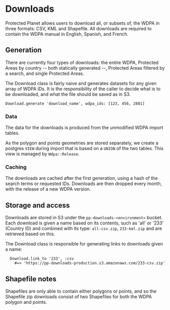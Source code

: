 # Downloads

Protected Planet allows users to download all, or subsets of, the WDPA
in three formats: CSV, KML and Shapefile. All downloads are required to
contain the WDPA manual in English, Spanish, and French.

## Generation

There are currently four types of downloads: the entire WDPA, Protected
Areas by country -- both statically generated --, Protected Areas
filtered by a search, and single Protected Areas.

The Download class is fairly naive and generates datasets for any given
array of WDPA IDs. It is the responsibility of the caller to decide what
is to be downloaded, and what the file should be saved as in S3.

```
Download.generate 'download_name', wdpa_ids: [123, 456, 2881]
```

### Data

The data for the downloads is produced from the unmodified WDPA import
tables.

As the polygon and points geometries are stored separately, we create a
postgres `VIEW` during import that is based on a `UNION` of the two
tables. This view is managed by `Wdpa::Release`.

### Caching

The downloads are cached after the first generation, using a hash of the search
terms or requested IDs. Downloads are then dropped every month, with the release
of a new WDPA version.

## Storage and access

Downloads are stored in S3 under the `pp-downloads-<environment>`
bucket. Each download is given a name based on its contents, such as
'all' or '233' (Country ID) and combined with its type: `all-csv.zip`,
`233-kml.zip` and are retrieved based on this.

The Download class is responsible for generating links to downloads
given a name:

```
  Download.link_to '233', :csv
    #=> 'https://pp-downloads-production.s3.amazonaws.com/233-csv.zip'
```

## Shapefile notes

Shapefiles are only able to contain either polygons or points, and so
the Shapefile zip downloads consist of two Shapefiles for both the
WDPA polygon and points.
